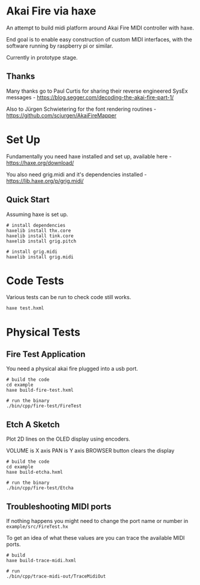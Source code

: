 
# Akai Fire via haxe

An attempt to build midi platform around Akai Fire MIDI controller with haxe.

End goal is to enable easy construction of custom MIDI interfaces, with the software running by raspberry pi or similar.

Currently in prototype stage.

## Thanks

Many thanks go to Paul Curtis for sharing their reverse engineered SysEx messages - https://blog.segger.com/decoding-the-akai-fire-part-1/

Also to Jürgen Schwietering for the font rendering routines - https://github.com/scjurgen/AkaiFireMapper

# Set Up

Fundamentally you need haxe installed and set up, available here - https://haxe.org/download/

You also need grig.midi and it's dependencies installed - https://lib.haxe.org/p/grig.midi/

## Quick Start 

Assuming haxe is set up.

```shell
# install dependencies
haxelib install thx.core
haxelib install tink.core
haxelib install grig.pitch

# install grig.midi
haxelib install grig.midi
```

# Code Tests

Various tests can be run to check code still works.

```shell
haxe test.hxml
```

# Physical Tests

## Fire Test Application

You need a physical akai fire plugged into a usb port.

```shell
# build the code
cd example
haxe build-fire-test.hxml

# run the binary
./bin/cpp/fire-test/FireTest
```

## Etch A Sketch

Plot 2D lines on the OLED display using encoders.

VOLUME is X axis
PAN is Y axis
BROWSER button clears the display

```shell
# build the code
cd example
haxe build-etcha.hxml

# run the binary
./bin/cpp/fire-test/Etcha
```


## Troubleshooting MIDI ports

If nothing happens you might need to change the port name or number in `example/src/FireTest.hx`

To get an idea of what these values are you can trace the available MIDI ports.

```shell
# build
haxe build-trace-midi.hxml

# run
./bin/cpp/trace-midi-out/TraceMidiOut
```